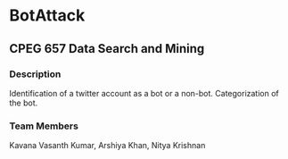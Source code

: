 # BotAttack
## CPEG 657 Data Search and Mining
### Description
Identification of a twitter account as a bot or a non-bot.
Categorization of the bot.
### Team Members
Kavana Vasanth Kumar, Arshiya Khan, Nitya Krishnan
